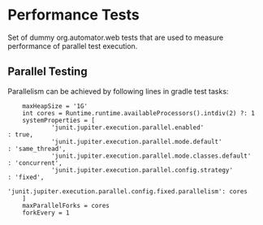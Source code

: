 # Performance Tests 

Set of dummy org.automator.web tests that are used to measure performance of parallel test execution.

## Parallel Testing

Parallelism can be achieved by following lines in gradle test tasks:

```
    maxHeapSize = '1G'
    int cores = Runtime.runtime.availableProcessors().intdiv(2) ?: 1
    systemProperties = [
            'junit.jupiter.execution.parallel.enabled'                 : true,
            'junit.jupiter.execution.parallel.mode.default'            : 'same_thread',
            'junit.jupiter.execution.parallel.mode.classes.default'    : 'concurrent',
            'junit.jupiter.execution.parallel.config.strategy'         : 'fixed',
            'junit.jupiter.execution.parallel.config.fixed.parallelism': cores
    ]
    maxParallelForks = cores
    forkEvery = 1
```
